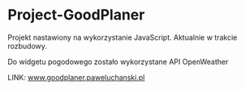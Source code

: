 # Project-GoodPlaner

Projekt nastawiony na wykorzystanie JavaScript.
Aktualnie w trakcie rozbudowy.

Do widgetu pogodowego zostało wykorzystane API OpenWeather

LINK: www.goodplaner.paweluchanski.pl
